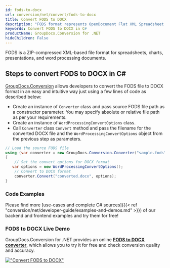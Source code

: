 ```yaml
---
id: fods-to-docx
url: conversion/net/convert/fods-to-docx
title: Convert FODS to DOCX
description: "FODS format represents OpenDocument Flat XML Spreadsheet with .fods extension. Learn how to convert FODS to DOCX file programmatically in C# language using GroupDocs.Conversion for .NET library."
keywords: Convert FODS to DOCX in C#
productName: GroupDocs.Conversion for .NET
hideChildren: False
---
```


FODS is a ZIP-compressed XML-based file format for spreadsheets, charts, presentations, and word processing documents.

## Steps to convert FODS to DOCX in C#

[GroupDocs.Conversion](https://products.groupdocs.com/conversion/net) allows developers to convert the FODS file to DOCX format in an easy and intuitive way just using a few lines of code as described below:

* Create an instance of `Converter` class and pass source FODS file path as a constructor parameter. You may specify absolute or relative file path as per your requirements. 
* Create an instance of `WordProcessingConvertOptions` class.
* Call `Converter` class `Convert` method and pass the filename for the converted DOCX file and the `WordProcessingConvertOptions` object from the previous step as parameters.

```csharp
// Load the source FODS file
using (var converter = new GroupDocs.Conversion.Converter("sample.fods"))
{
    // Set the convert options for DOCX format
   var options = new WordProcessingConvertOptions();
    // Convert to DOCX format
    converter.Convert("converted.docx", options);
}
```

### Code Examples

Please find more [use-cases and complete C# sources]({{< ref "conversion/net/developer-guide/examples-and-demos.md" >}}) of our backend and frontend examples and try them for free!

### FODS to DOCX Live Demo

GroupDocs.Conversion for .NET provides an online [**FODS to DOCX converter**](https://products.groupdocs.app/conversion/fods-to-docx), which allows you to try it for free and check conversion quality and accuracy.

[!["Convert FODS to DOCX"](conversion/net/images/convert-to-docx/convert-fods-to-docx.png)](https://products.groupdocs.app/conversion/fods-to-docx)